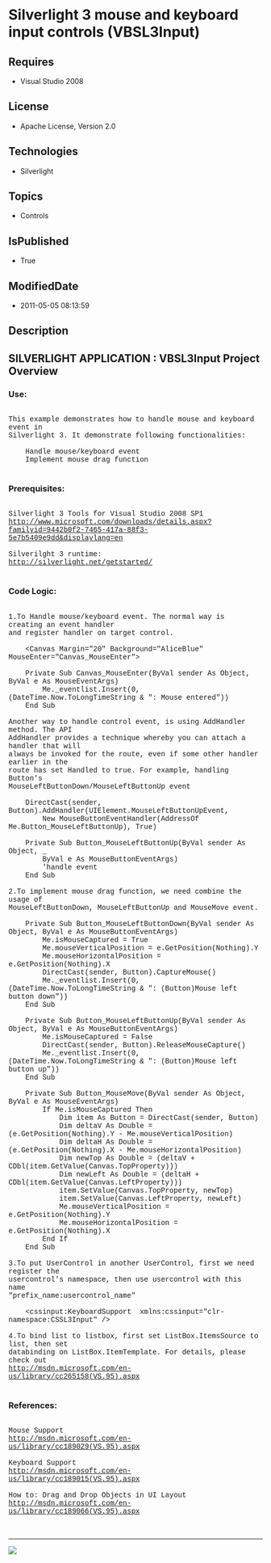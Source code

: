 # Silverlight 3 mouse and keyboard input controls (VBSL3Input)
## Requires
* Visual Studio 2008
## License
* Apache License, Version 2.0
## Technologies
* Silverlight
## Topics
* Controls
## IsPublished
* True
## ModifiedDate
* 2011-05-05 08:13:59
## Description

<p style="font-family:Courier New"></p>
<h2>SILVERLIGHT APPLICATION : VBSL3Input Project Overview</h2>
<p style="font-family:Courier New"></p>
<h3>Use:</h3>
<p style="font-family:Courier New"><br>
This example demonstrates how to handle mouse and keyboard event in <br>
Silverlight 3. It demonstrate following functionalities:<br>
<br>
&nbsp;&nbsp;&nbsp;&nbsp;Handle mouse/keyboard event<br>
&nbsp;&nbsp;&nbsp;&nbsp;Implement mouse drag function<br>
<br>
</p>
<h3>Prerequisites:</h3>
<p style="font-family:Courier New"><br>
Silverlight 3 Tools for Visual Studio 2008 SP1<br>
<a target="_blank" href="http://www.microsoft.com/downloads/details.aspx?familyid=9442b0f2-7465-417a-88f3-5e7b5409e9dd&displaylang=en">http://www.microsoft.com/downloads/details.aspx?familyid=9442b0f2-7465-417a-88f3-5e7b5409e9dd&displaylang=en</a><br>
<br>
Silverilght 3 runtime:<br>
<a target="_blank" href="http://silverlight.net/getstarted/">http://silverlight.net/getstarted/</a><br>
<br>
</p>
<h3>Code Logic:</h3>
<p style="font-family:Courier New"><br>
1.To Handle mouse/keyboard event. The normal way is creating an event handler <br>
and register handler on target control.<br>
<br>
&nbsp;&nbsp;&nbsp;&nbsp;&lt;Canvas Margin=&quot;20&quot; Background=&quot;AliceBlue&quot; MouseEnter=&quot;Canvas_MouseEnter&quot;&gt;<br>
&nbsp; &nbsp; &nbsp; &nbsp;<br>
&nbsp;&nbsp;&nbsp;&nbsp;Private Sub Canvas_MouseEnter(ByVal sender As Object, ByVal e As MouseEventArgs)<br>
&nbsp;&nbsp;&nbsp;&nbsp;&nbsp;&nbsp;&nbsp;&nbsp;Me._eventlist.Insert(0, (DateTime.Now.ToLongTimeString & &quot;: Mouse entered&quot;))<br>
&nbsp;&nbsp;&nbsp;&nbsp;End Sub<br>
<br>
Another way to handle control event, is using AddHandler method. The API <br>
AddHandler provides a technique whereby you can attach a handler that will <br>
always be invoked for the route, even if some other handler earlier in the <br>
route has set Handled to true. For example, handling Button's <br>
MouseLeftButtonDown/MouseLeftButtonUp event<br>
<br>
&nbsp;&nbsp;&nbsp;&nbsp;DirectCast(sender, Button).AddHandler(UIElement.MouseLeftButtonUpEvent,<br>
&nbsp;&nbsp;&nbsp;&nbsp;&nbsp;&nbsp;&nbsp;&nbsp;New MouseButtonEventHandler(AddressOf Me.Button_MouseLeftButtonUp), True)<br>
<br>
&nbsp;&nbsp;&nbsp;&nbsp;Private Sub Button_MouseLeftButtonUp(ByVal sender As Object, _<br>
&nbsp;&nbsp;&nbsp;&nbsp;&nbsp;&nbsp;&nbsp;&nbsp;ByVal e As MouseButtonEventArgs)<br>
&nbsp;&nbsp;&nbsp;&nbsp;&nbsp;&nbsp;&nbsp;&nbsp;'handle event<br>
&nbsp;&nbsp;&nbsp;&nbsp;End Sub<br>
<br>
2.To implement mouse drag function, we need combine the usage of <br>
MouseLeftButtonDown, MouseLeftButtonUp and MouseMove event.<br>
<br>
&nbsp;&nbsp;&nbsp;&nbsp;Private Sub Button_MouseLeftButtonDown(ByVal sender As Object, ByVal e As MouseButtonEventArgs)<br>
&nbsp;&nbsp;&nbsp;&nbsp;&nbsp;&nbsp;&nbsp;&nbsp;Me.isMouseCaptured = True<br>
&nbsp;&nbsp;&nbsp;&nbsp;&nbsp;&nbsp;&nbsp;&nbsp;Me.mouseVerticalPosition = e.GetPosition(Nothing).Y<br>
&nbsp;&nbsp;&nbsp;&nbsp;&nbsp;&nbsp;&nbsp;&nbsp;Me.mouseHorizontalPosition = e.GetPosition(Nothing).X<br>
&nbsp;&nbsp;&nbsp;&nbsp;&nbsp;&nbsp;&nbsp;&nbsp;DirectCast(sender, Button).CaptureMouse()<br>
&nbsp;&nbsp;&nbsp;&nbsp;&nbsp;&nbsp;&nbsp;&nbsp;Me._eventlist.Insert(0, (DateTime.Now.ToLongTimeString & &quot;: (Button)Mouse left button down&quot;))<br>
&nbsp;&nbsp;&nbsp;&nbsp;End Sub<br>
<br>
&nbsp;&nbsp;&nbsp;&nbsp;Private Sub Button_MouseLeftButtonUp(ByVal sender As Object, ByVal e As MouseButtonEventArgs)<br>
&nbsp;&nbsp;&nbsp;&nbsp;&nbsp;&nbsp;&nbsp;&nbsp;Me.isMouseCaptured = False<br>
&nbsp;&nbsp;&nbsp;&nbsp;&nbsp;&nbsp;&nbsp;&nbsp;DirectCast(sender, Button).ReleaseMouseCapture()<br>
&nbsp;&nbsp;&nbsp;&nbsp;&nbsp;&nbsp;&nbsp;&nbsp;Me._eventlist.Insert(0, (DateTime.Now.ToLongTimeString & &quot;: (Button)Mouse left button up&quot;))<br>
&nbsp;&nbsp;&nbsp;&nbsp;End Sub<br>
<br>
&nbsp;&nbsp;&nbsp;&nbsp;Private Sub Button_MouseMove(ByVal sender As Object, ByVal e As MouseEventArgs)<br>
&nbsp;&nbsp;&nbsp;&nbsp;&nbsp;&nbsp;&nbsp;&nbsp;If Me.isMouseCaptured Then<br>
&nbsp;&nbsp;&nbsp;&nbsp;&nbsp;&nbsp;&nbsp;&nbsp;&nbsp;&nbsp;&nbsp;&nbsp;Dim item As Button = DirectCast(sender, Button)<br>
&nbsp;&nbsp;&nbsp;&nbsp;&nbsp;&nbsp;&nbsp;&nbsp;&nbsp;&nbsp;&nbsp;&nbsp;Dim deltaV As Double = (e.GetPosition(Nothing).Y - Me.mouseVerticalPosition)<br>
&nbsp;&nbsp;&nbsp;&nbsp;&nbsp;&nbsp;&nbsp;&nbsp;&nbsp;&nbsp;&nbsp;&nbsp;Dim deltaH As Double = (e.GetPosition(Nothing).X - Me.mouseHorizontalPosition)<br>
&nbsp;&nbsp;&nbsp;&nbsp;&nbsp;&nbsp;&nbsp;&nbsp;&nbsp;&nbsp;&nbsp;&nbsp;Dim newTop As Double = (deltaV &#43; CDbl(item.GetValue(Canvas.TopProperty)))<br>
&nbsp;&nbsp;&nbsp;&nbsp;&nbsp;&nbsp;&nbsp;&nbsp;&nbsp;&nbsp;&nbsp;&nbsp;Dim newLeft As Double = (deltaH &#43; CDbl(item.GetValue(Canvas.LeftProperty)))<br>
&nbsp;&nbsp;&nbsp;&nbsp;&nbsp;&nbsp;&nbsp;&nbsp;&nbsp;&nbsp;&nbsp;&nbsp;item.SetValue(Canvas.TopProperty, newTop)<br>
&nbsp;&nbsp;&nbsp;&nbsp;&nbsp;&nbsp;&nbsp;&nbsp;&nbsp;&nbsp;&nbsp;&nbsp;item.SetValue(Canvas.LeftProperty, newLeft)<br>
&nbsp;&nbsp;&nbsp;&nbsp;&nbsp;&nbsp;&nbsp;&nbsp;&nbsp;&nbsp;&nbsp;&nbsp;Me.mouseVerticalPosition = e.GetPosition(Nothing).Y<br>
&nbsp;&nbsp;&nbsp;&nbsp;&nbsp;&nbsp;&nbsp;&nbsp;&nbsp;&nbsp;&nbsp;&nbsp;Me.mouseHorizontalPosition = e.GetPosition(Nothing).X<br>
&nbsp;&nbsp;&nbsp;&nbsp;&nbsp;&nbsp;&nbsp;&nbsp;End If<br>
&nbsp;&nbsp;&nbsp;&nbsp;End Sub<br>
&nbsp; &nbsp; &nbsp; &nbsp;<br>
3.To put UserControl in another UserControl, first we need register the <br>
usercontrol's namespace, then use usercontrol with this name <br>
&quot;prefix_name:usercontrol_name&quot;<br>
<br>
&nbsp;&nbsp;&nbsp;&nbsp;&lt;cssinput:KeyboardSupport &nbsp;xmlns:cssinput=&quot;clr-namespace:CSSL3Input&quot; /&gt;<br>
<br>
4.To bind list to listbox, first set ListBox.ItemsSource to list, then set <br>
databinding on ListBox.ItemTemplate. For details, please check out<br>
<a target="_blank" href="http://msdn.microsoft.com/en-us/library/cc265158(VS.95).aspx">http://msdn.microsoft.com/en-us/library/cc265158(VS.95).aspx</a><br>
<br>
</p>
<h3>References:</h3>
<p style="font-family:Courier New"><br>
Mouse Support<br>
<a target="_blank" href="http://msdn.microsoft.com/en-us/library/cc189029(VS.95).aspx">http://msdn.microsoft.com/en-us/library/cc189029(VS.95).aspx</a><br>
<br>
Keyboard Support<br>
<a target="_blank" href="http://msdn.microsoft.com/en-us/library/cc189015(VS.95).aspx">http://msdn.microsoft.com/en-us/library/cc189015(VS.95).aspx</a><br>
<br>
How to: Drag and Drop Objects in UI Layout<br>
<a target="_blank" href="http://msdn.microsoft.com/en-us/library/cc189066(VS.95).aspx">http://msdn.microsoft.com/en-us/library/cc189066(VS.95).aspx</a><br>
<br>
<br>
</p>
<hr>
<div><a href="http://go.microsoft.com/?linkid=9759640" style="margin-top:3px"><img src="http://bit.ly/onecodelogo">
</a></div>
